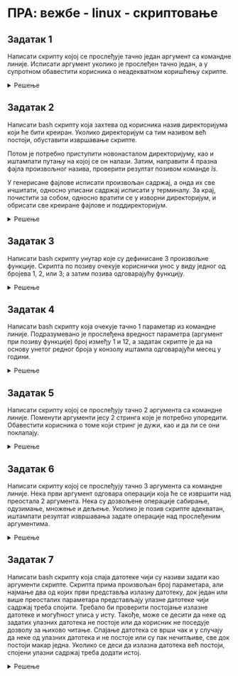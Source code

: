  # ПРА: вежбе - linux - скриптовање

## Задатак 1

Написати скрипту којој се прослеђује тачно један аргумент са командне линије. Исписати аргумент уколико је прослеђен тачно један, а у супротном обавестити корисника о неадекватном коришћењу скрипте.
    

<details markdown='block'>
<summary>Решење </summary>

```bash
#!/usr/bin/bash

if [[ $# -ne 1 ]]; then
    echo "Neispravno korišćenje."
    echo "Očekivano: $0 arg1"
    exit 1
fi
echo $1
```
</details>


## Задатак 2
Написати bash скрипту која захтева од корисника назив директоријума који ће бити креиран. Уколико директоријум са тим називом већ постоји, обуставити извршавање скрипте. 

Потом је потребно приступити новонасталом директоријуму, као и иштампати путању на којој се он налази. Затим, направити 4 празна фајла произвољног назива, проверити резултат позивом команде *ls*. 

У генерисане фајлове исписати произвољан садржај, а онда их све ичшитати, односно уписани садржај исписати у терминалу. За крај, почистити за собом, односно вратити се у изворни директоријум, и обрисати све креиране фајлове и поддиректоријум.

<details markdown='block'>
<summary>Решење </summary>

```bash
#!/bin/bash

# Prompts the user for a directory name and then creates it  with mkdir.

echo "Uneti naziv direktorijuma:"
read NEW_DIR

# Save original directory so we can return to it (could also just use pushd, popd)

ORIG_DIR=$(pwd)

# check to make sure it doesn't already exist!

[[ -d $NEW_DIR ]] && echo $NEW_DIR already exists, aborting && exit
mkdir $NEW_DIR

# Changes to the new directory and prints out where it is using pwd.

cd $NEW_DIR
pwd

# Using touch, creates several empty files and runs ls on them to verify they are empty.

for n in 1 2 3 4
do
    touch file$n
done

ls -la file?

# (Could have just done touch file1 file2 file3 file4, just want to show do loop!)

# Puts some content in them using echo and redirection.

for names in file?
do
    echo Naziv ovog fajla je $names > $names
done

# Displays their content using cat

echo "Sadrzaji fajlova:"

cat file?

# Says goodbye to the user and cleans up after itself
cd "$ORIG_DIR"
rm -rf $NEW_DIR

```
</details>


## Задатак 3

Написати bash скрипту унутар које су дефинисане 3 произвољне функције. Скрипта по позиву очекује кориснички унос у виду једног од бројева 1, 2, или 3; а затим позива одговарајућу функцију.

<details markdown='block'>
<summary>Решење </summary>

```bash
#!/bin/bash

# Functions (must be defined before use)
func1() {
echo "Pozvana je funkcija 1"
}
func2() {
echo "Pozvana je funkcija 2"
}
func3() {
echo "Pozvana je funkcija 3"
}

# Beginning of the main script

# prompt the user to get their choice
echo "Unesite broj od 1 do 3"
read n


[[ $n != 1 ]] && [[ $n != 2 ]] && [[ $n != 3 ]] && \
    echo -e "Neophodno je uneti jedan od brojeva: [1,2,3] \nUneli ste: $n" && exit

# Call the chosen function
func$n

```
</details>

## Задатак 4

Написати bash скрипту која очекује тачно 1 параметар из командне линије. Подразумевано је прослеђена вредност параметра (аргумент при позиву функције) број између 1 и 12, а задатак скрипте је да на основу унетог редног броја у конзолу иштампа одговарајући месец у години.


<details markdown='block'>
<summary>Решење </summary>

```bash
#!/bin/bash

# Accept a number between 1 and 12 as
# an argument to this script, then return the
# the name of the month that corresponds to that number.

# Check to see if the user passed a parameter.
if [ $# -eq 0 ]
then
  echo "Greska. Zahteva se broj od 1 do 12 kao argument."
  exit 1
fi

if [ $# -gt 1 ]
then
  echo "Greska. Ocekuje se tacno 1 argument."
  exit 1
fi


# set month equal to argument passed for use in the script
month=$1

################################################
# The example of a case statement:

case $month in

  1)  echo "Januar"   ;;
  2)  echo "Februar"  ;;
  3)  echo "Mart"     ;;
  4)  echo "April"     ;;
  5)  echo "Maj"       ;;
  6)  echo "Jun"      ;;
  7)  echo "Jul"      ;;
  8)  echo "Avgust"    ;;
  9)  echo "Septembar" ;;
  10) echo "Oktobar"   ;;
  11) echo "Novembar"  ;;
  12) echo "Decembar"  ;;
  *)
     echo "Greska. Nijedan mesec nije numerisan unetim brojem: $month"
     echo "Uneti broj izmedju 1 i 12."
     exit 2
     ;;
esac
exit 0

```
</details>

## Задатак 5

Написати скрипту којој се прослеђују тачно 2 аргумента са командне линије. Поменути аргументи јесу 2 стринга које је потребно упоредити. Обавестити корисника о томе који стринг је дужи, као и да ли се они поклапају.


<details markdown='block'>
<summary>Решење </summary>

```bash
#!/bin/bash

# check two string arguments were given
[[ $# -lt 2 ]] && \
    echo "Potrebno je proslediti 2 stringa!" && exit 1

str1=$1
str2=$2

#------------------------------------

len1=${#str1}
len2=${#str2}
echo length of string1 = $len1, length of string2 = $len2

if [ $len1 -gt $len2 ]
then
    echo "String 1 je duzi od stringa 2"
else
    if [ $len2 -gt $len1 ]
    then
	echo "String 2 je duzi od stringa 1"
    else
	echo "String 1 i string 2 su iste duzine"
    fi
fi

## compare the two strings to see if they are the same

if [[ $str1 == $str2 ]]
then
    echo "String 1 i string 2 su isti"
else
    if [[ $str1 != $str2 ]]
    then
	echo "String 1 i string 2 nisu isti"
    fi
fi

```
</details>


## Задатак 6

Написати скрипту којој се прослеђују тачно 3 аргумента са командне линије. Нека први аргумент одговара операцији која ће се извршити над преостала 2 аргумента. Нека су дозвољене операције сабирање, одузимање, множење и дељење. Уколико је позив скрипте адекватан, иштампати резултат извршавања задате операције над прослеђеним аргументима.


<details markdown='block'>
<summary>Решење </summary>

```bash
#!/bin/bash

# Functions.  must be before the main part of the script


add() {
    answer=$(($1 + $2))
}
sub() {
    answer=$(($1 - $2))
}
mult() {
    answer=$(($1 * $2))
}
div() {
    answer=$(($1 / $2))
}
# End of functions
#

# Main part of the script

# need 3 arguments, and parse to make sure they are valid types

op=$1 ; arg1=$2 ; arg2=$3

[[ $# -lt 3 ]] && \
    echo "Uputstvo: Proslediti operaciju (a,s,m,d) i 2 operanda(broja)" && exit 1

[[ $op != a ]] && [[ $op != s ]] && [[ $op != d ]] && [[ $op != m ]] && \
    echo operator mora biti a, s, m, or d, nije podrzan $op  && exit 1

# ok, do the work!

case $op in 
    a) add $arg1 $arg2 ;;
    s) sub $arg1 $arg2 ;;
    m) mult $arg1 $arg2 ;;
    d) div $arg1 $arg2 ;;
    *) echo $op nije jedan od a, s, m, or d!
	exit 2 ;;
esac

# Show the answers
echo $arg1 $op $arg2 :
echo Rezultat je  $answer

```
</details>




## Задатак 7

Написати bash скрипту коjа спаjа датотеке чиjи су називи задати као аргументи скрипте. Скрипта
прима произвољан броj параметара, али наjмање два од коjих први представља излазну датотеку,
док jедан или више преосталих параметара представљаjу улазне датотеке чиjи садржаj треба споjити.
Требало би проверити постојање излазне датотеке и могућност уписа у исту.
Такође, може се десити да неке од задатих улазних датотека не постоjе или да корисник не поседуjе дозволу за њихово читање. Спаjање датотека се врши чак и у случаjу да неке од улазних датотека и не постоjе или су пак нечитљиве, све док постоjи макар jедна. Уколико се деси да излазна датотека већ постоjи, споjени улазни садржаj треба додати истоj.


<details markdown='block'>
<summary>Решење </summary>

```bash
#!/usr/bin/env bash
if (($# < 2)); then
    echo "Ниjе прослеђен довољан броj (макар два) параметара." >&2
    exit 1
elif [[ -f "$1" && ! -w "$1" ]]; then
    echo "Немате дозволу за упис у постоjећу излазну датотеку." >&2
    exit 2
fi

izlaz="$1"
shift
ulaz=
for parametar in "$@"; do
    if [[ -f "$parametar" && -r "$parametar" ]]; then
        ulaz="$ulaz \"$parametar\""
    fi
done

if [[ -n "$ulaz" ]]; then
    eval "cat $ulaz" >> "$izlaz"
else
    echo "Не постоjи ниjедна читљива улазна датотека." >&2
    exit 3
fi
#или

#!/usr/bin/env bash
if [ $# -lt 2 ]; then
    echo "Ниjе прослеђен довољан броj (макар два) параметара." >&2
    exit 1
elif [ -f "$1" -a ! -w "$1" ]; then
    echo "Немате дозволу за упис у постоjећу излазну датотеку." >&2
    exit 2
fi
izlaz="$1"
shift
ulaz=
for parametar in "$@"; do
    if [ -f "$parametar" -a -r "$parametar" ]; then
        ulaz="$ulaz \"$parametar\""
    fi
done
if [ -n "$ulaz" ]; then
    eval "cat $ulaz" >> "$izlaz"
else
    echo "Не постоjи ниjедна читљива улазна датотека." >&2
    exit 3
fi
```
</details>